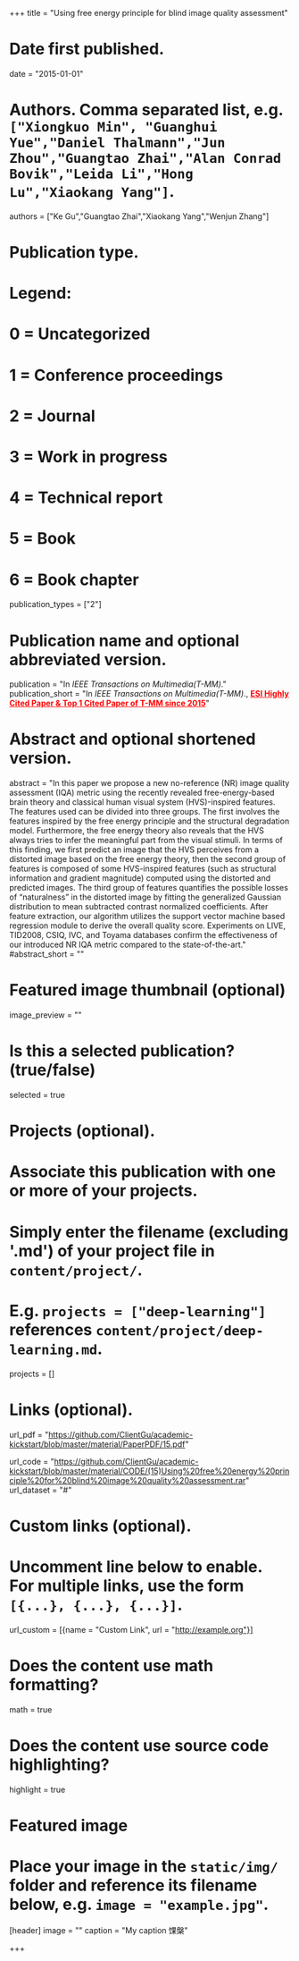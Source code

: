 +++
title = "Using free energy principle for blind image quality assessment"

# Date first published.
date = "2015-01-01"

# Authors. Comma separated list, e.g. `["Xiongkuo Min", "Guanghui Yue","Daniel Thalmann","Jun Zhou","Guangtao Zhai","Alan Conrad Bovik","Leida Li","Hong Lu","Xiaokang Yang"]`.
authors = ["Ke Gu","Guangtao Zhai","Xiaokang Yang","Wenjun Zhang"]
# Publication type.
# Legend:
# 0 = Uncategorized
# 1 = Conference proceedings
# 2 = Journal
# 3 = Work in progress
# 4 = Technical report
# 5 = Book
# 6 = Book chapter
publication_types = ["2"]

# Publication name and optional abbreviated version.
publication = "In *IEEE Transactions on Multimedia(T-MM)*."
publication_short = "In *IEEE Transactions on Multimedia(T-MM)*.,  <font color=#FF0000><u>**ESI Highly Cited Paper & Top 1 Cited Paper of T-MM since 2015**</u></font>"

# Abstract and optional shortened version.
abstract = "In this paper we propose a new no-reference (NR) image quality assessment (IQA) metric using the recently revealed free-energy-based brain theory and classical human visual system (HVS)-inspired features. The features used can be divided into three groups. The first involves the features inspired by the free energy principle and the structural degradation model. Furthermore, the free energy theory also reveals that the HVS always tries to infer the meaningful part from the visual stimuli. In terms of this finding, we first predict an image that the HVS perceives from a distorted image based on the free energy theory, then the second group of features is composed of some HVS-inspired features (such as structural information and gradient magnitude) computed using the distorted and predicted images. The third group of features quantifies the possible losses of “naturalness” in the distorted image by fitting the generalized Gaussian distribution to mean subtracted contrast normalized coefficients. After feature extraction, our algorithm utilizes the support vector machine based regression module to derive the overall quality score. Experiments on LIVE, TID2008, CSIQ, IVC, and Toyama databases confirm the effectiveness of our introduced NR IQA metric compared to the state-of-the-art."
#abstract_short = ""

# Featured image thumbnail (optional)
image_preview = ""

# Is this a selected publication? (true/false)
selected = true

# Projects (optional).
#   Associate this publication with one or more of your projects.
#   Simply enter the filename (excluding '.md') of your project file in `content/project/`.
#   E.g. `projects = ["deep-learning"]` references `content/project/deep-learning.md`.
projects = []

# Links (optional).
url_pdf = "https://github.com/ClientGu/academic-kickstart/blob/master/material/PaperPDF/15.pdf"

url_code = "https://github.com/ClientGu/academic-kickstart/blob/master/material/CODE/(15)Using%20free%20energy%20principle%20for%20blind%20image%20quality%20assessment.rar"
url_dataset = "#"


# Custom links (optional).
#   Uncomment line below to enable. For multiple links, use the form `[{...}, {...}, {...}]`.
 url_custom = [{name = "Custom Link", url = "http://example.org"}]

# Does the content use math formatting?
math = true

# Does the content use source code highlighting?
highlight = true

# Featured image
# Place your image in the `static/img/` folder and reference its filename below, e.g. `image = "example.jpg"`.
[header]
image = ""
caption = "My caption 馃槃"

+++
